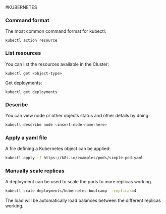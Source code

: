 #KUBERNETES 


### Command format

The most common command format for kubectl: 

```
kubectl action resource
```

### List resources

You can list the resources available in the Cluster: 

```
kubectl get <object-type>
```

Get deployments: 

```
kubectl get deployments
```
### Describe

You can view node or other objects status and other details by doing: 

```bash
kubectl describe node <insert-node-name-here>
```

### Apply a yaml file

A file defining a Kubernetes object can be applied: 

```bash
kubectl apply -f https://k8s.io/examples/pods/simple-pod.yaml
```


### Manually scale replicas

A deployment can be used to scale the pods to more replicas working. 

```bash
kubectl scale deployments/kubernetes-bootcamp --replicas=4
```

The load will be automatically load balances between the different replicas working. 
